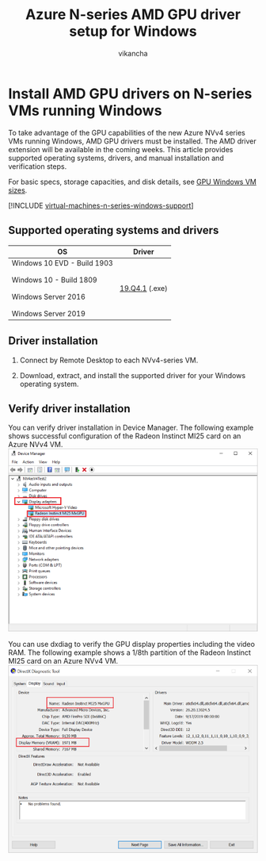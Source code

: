 ﻿---
title: Azure N-series AMD GPU driver setup for Windows 
description: How to set up AMD GPU drivers for N-series VMs running Windows Server or Windows in Azure
services: virtual-machines-windows
author: vikancha
manager: jkabat
editor: ''
tags: azure-resource-manager


ms.service: virtual-machines-windows

ms.topic: article
ms.tgt_pltfrm: vm-windows
ms.workload: infrastructure-services
ms.date: 12/4/2019
ms.author: vikancha

---
# Install AMD GPU drivers on N-series VMs running Windows 

To take advantage of the GPU capabilities of the new Azure NVv4 series VMs running Windows, AMD GPU drivers must be installed. The AMD driver extension will be available in the coming weeks. This article provides supported operating systems, drivers, and manual installation and verification steps.

For basic specs, storage capacities, and disk details, see [GPU Windows VM sizes](sizes-gpu.md?toc=%2fazure%2fvirtual-machines%2fwindows%2ftoc.json). 

[!INCLUDE [virtual-machines-n-series-windows-support](../../../includes/virtual-machines-n-series-windows-support.md)]

## Supported operating systems and drivers
| OS | Driver |
| -------- |------------- |
| Windows 10 EVD - Build 1903 <br/><br/>Windows 10 - Build 1809<br/><br/>Windows Server 2016<br/><br/>Windows Server 2019 | [19.Q4.1](https://download.microsoft.com/download/7/e/5/7e558ac0-3fff-413d-af62-800285a2fc53/Radeon-Pro-Software-for-Enterprise-19.Q4.1-Technical-Preview.exe) (.exe) |



## Driver installation

1. Connect by Remote Desktop to each NVv4-series VM.

2. Download, extract, and install the supported driver for your Windows operating system.

## Verify driver installation
You can verify driver installation in Device Manager. The following example shows successful configuration of the Radeon Instinct MI25 card on an Azure NVv4 VM.
![GPU driver properties](./media/n-series-amd-driver-setup/device_manager.png)

You can use dxdiag to verify the GPU display properties including the video RAM. The following example shows a 1/8th partition of the Radeon Instinct MI25 card on an Azure NVv4 VM.
![GPU driver properties](./media/n-series-amd-driver-setup/dxdiag.png)
